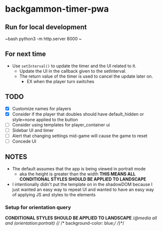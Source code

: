 # backgammon-timer-pwa

## Run for local development
~bash
  python3 -m http.server 8000
~

## For next time
- Use `setInterval()` to update the timer and the UI related to it.
  - Update the UI in the callback given to the setInterval.
  - The return value of the timer is used to cancel the update later on.
    - EX when the player turn switches

## TODO
- [X] Customize names for players
- [X] Consider if the player that doubles should have default_hidden or style=none applied to the button
- [ ] Consider using templates for player_container ui
- [ ] Sidebar UI and timer
- [ ] Alert that changing settings mid-game will cause the game to reset
- [ ] Concede UI

## NOTES
- The default assumes that the app is being viewed in portrait mode
  - aka the height is greater than the width
  **THIS MEANS ALL CONDITIONAL STYLES SHOULD BE APPLIED TO LANDSCAPE**
- I intentionally didn't put the template on in the shadowDOM because I just wanted an easy way to repeat UI and wanted to have an easy way of applying JS and styles to the elements


### Setup for orientation query
**CONDITIONAL STYLES SHOULD BE APPLIED TO LANDSCAPE**
/*@media all and (orientation:portrait) {*/
/*	background-color: blue;*/
/*}*/
